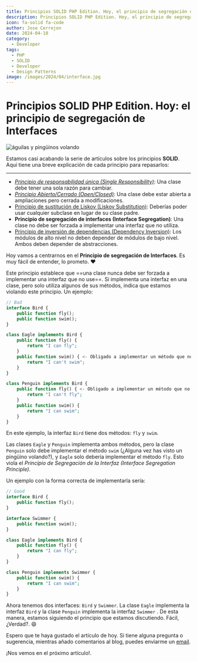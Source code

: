 ```yaml
---
title: Principios SOLID PHP Edition. Hoy, el principio de segregación de Interfaces
description: Principios SOLID PHP Edition. Hoy, el principio de segregación de Interfaces
icon: fa-solid fa-code
author: Jose Cerrejon
date: 2024-04-10
category:
  - Developer
tags:
  - PHP
  - SOLID
  - Developer
  - Design Patterns
image: /images/2024/04/interface.jpg
---
```

# Principios SOLID PHP Edition. Hoy: el principio de segregación de Interfaces

![águilas y pingüinos volando](/images/2024/04/interface.jpg "Principio de Segregación de Interfaces. Generado con AI.")

Estamos casi acabando la serie de artículos sobre los principios **SOLID**. Aquí tiene una breve explicación de cada principio para repasarlos:

- - -

* _[Principio de responsabilidad única (Single Responsibility)](https://misapuntesde.com/es/2024/03/solid_principles_php_edition_single_responsibility_principle.html)_: Una clase debe tener una sola razón para cambiar.
* _[Principio Abierto/Cerrado (Open/Closed)](https://misapuntesde.com/es/2024/03/solid_principles_php_edition_open_closed_principle.html)_: Una clase debe estar abierta a ampliaciones pero cerrada a modificaciones.
* [Principio de sustitución de Liskov (Liskov Substitution)](https://misapuntesde.com/es/2024/04/solid_principles_php_edition_liskov_substitution_principle.html): Deberías poder usar cualquier subclase en lugar de su clase padre.
* **Principio de segregación de interfaces (Interface Segregation)**: Una clase no debe ser forzada a implementar una interfaz que no utiliza.
* [Principio de inversión de dependencias (Dependency Inversion)](https://misapuntesde.com/es/2024/04/solid_principles_php_edition_dependency_inversion_principle.html): Los módulos de alto nivel no deben depender de módulos de bajo nivel. Ambos deben depender de abstracciones.

Hoy vamos a centrarnos en el **Principio de segregación de Interfaces**. Es muy fácil de entender, lo prometo. :heart:

Este principio establece que ==una clase nunca debe ser forzada a implementar una interfaz que no use==. Si implementa una interfaz en una clase, pero solo utiliza algunos de sus métodos, indica que estamos violando este principio. Un ejemplo:

```php
// Bad
interface Bird {
    public function fly();
    public function swim();
}

class Eagle implements Bird {
    public function fly() {
        return "I can fly";
    }
    public function swim() { <- Obligado a implementar un método que no necesita
        return "I can't swim";
    }
}

class Penguin implements Bird {
    public function fly() { <- Obligado a implementar un método que no necesita
        return "I can't fly";
    }
    public function swim() {
        return "I can swim";
    }
}
```

En este ejemplo, la interfaz `Bird` tiene dos métodos: `fly` y `swim`.

Las clases `Eagle` y `Penguin` implementa ambos métodos, pero la clase `Penguin` solo debe implementar el método `swim` (¿Alguna vez has visto un pingüino volando?), y `Eagle` solo debería implementar el método `fly`. Esto viola el _Principio de Segregación de la Interfaz (Interface Segregation Principle)_.

Un ejemplo con la forma correcta de implementarla sería:

```php
// Good
interface Bird {
    public function fly();
}

interface Swimmer {
    public function swim();
}

class Eagle implements Bird {
    public function fly() {
        return "I can fly";
    }
}

class Penguin implements Swimmer {
    public function swim() {
        return "I can swim";
    }
}
```

Ahora tenemos dos interfaces: `Bird` y `Swimmer`. La clase `Eagle` implementa la interfaz `Bird` y la clase `Penguin` implementa la interfaz `Swimmer` . De esta manera, estamos siguiendo el principio que estamos discutiendo. Fácil, ¿Verdad?. :smile:

Espero que te haya gustado el artículo de hoy. Si tiene alguna pregunta o sugerencia, mientras añado comentarios al blog, puedes enviarme un [email](mailto:ulysess@gmail.com).

¡Nos vemos en el próximo artículo!.